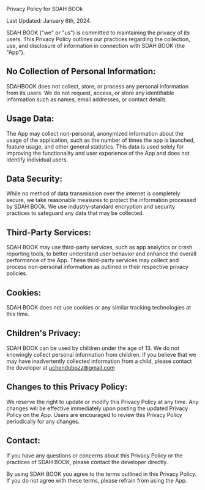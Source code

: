 
Privacy Policy for SDAH BOOk

Last Updated: January 6th, 2024.


SDAH BOOK ("we" or "us") is committed to maintaining the privacy of its users. This Privacy Policy outlines our practices regarding the collection, use, and disclosure of information in connection with SDAH BOOK (the "App").


## No Collection of Personal Information:

SDAHBOOK does not collect, store, or process any personal information from its users. We do not request, access, or store any identifiable information such as names, email addresses, or contact details.


## Usage Data:

The App may collect non-personal, anonymized information about the usage of the application, such as the number of times the app is launched, feature usage, and other general statistics. This data is used solely for improving the functionality and user experience of the App and does not identify individual users.

## Data Security:

While no method of data transmission over the internet is completely secure, we take reasonable measures to protect the information processed by SDAH BOOk. We use industry-standard encryption and security practices to safeguard any data that may be collected.

## Third-Party Services:

SDAH BOOK may use third-party services, such as app analytics or crash reporting tools, to better understand user behavior and enhance the overall performance of the App. These third-party services may collect and process non-personal information as outlined in their respective privacy policies.


## Cookies:
SDAH BOOK does not use cookies or any similar tracking technologies at this time.


## Children's Privacy:
SDAH BOOK can be used by children under the age of 13. We do not knowingly collect personal information from children. If you believe that we may have inadvertently collected information from a child, please contact the developer at uchendubozz@gmail.com

## Changes to this Privacy Policy:
We reserve the right to update or modify this Privacy Policy at any time. Any changes will be effective immediately upon posting the updated Privacy Policy on the App. Users are encouraged to review this Privacy Policy periodically for any changes.


## Contact:
If you have any questions or concerns about this Privacy Policy or the practices of SDAH BOOK, please contact the developer directly.

By using SDAH BOOK you agree to the terms outlined in this Privacy Policy. If you do not agree with these terms, please refrain from using the App.